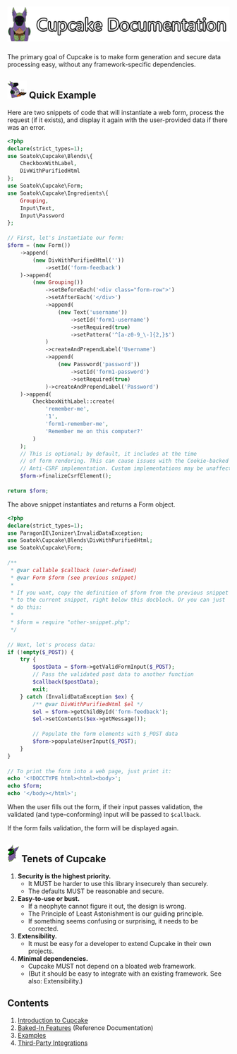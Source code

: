 # ![Cupcake - Documentation](headers/documentation.png)

The primary goal of Cupcake is to make form generation and
secure data processing easy, without any framework-specific
dependencies.

## ![(Neophyte Cooking)](Neophyte/Cooking-40px.png) Quick Example

Here are two snippets of code that will instantiate a web form,
process the request (if it exists), and display it again with
the user-provided data if there was an error.

```php
<?php
declare(strict_types=1);
use Soatok\Cupcake\Blends\{
    CheckboxWithLabel,
    DivWithPurifiedHtml
};
use Soatok\Cupcake\Form;
use Soatok\Cupcake\Ingredients\{
    Grouping,
    Input\Text,
    Input\Password
};

// First, let's instantiate our form:
$form = (new Form())
    ->append(
        (new DivWithPurifiedHtml(''))
            ->setId('form-feedback')
    )->append(
        (new Grouping())
            ->setBeforeEach('<div class="form-row">')
            ->setAfterEach('</div>')
            ->append(
                (new Text('username'))
                    ->setId('form1-username')
                    ->setRequired(true)
                    ->setPattern('^[a-z0-9_\-]{2,}$')
            )
            ->createAndPrependLabel('Username')
            ->append(
                (new Password('password'))
                    ->setId('form1-password')
                    ->setRequired(true)
            )->createAndPrependLabel('Password')
    )->append(
        CheckboxWithLabel::create(
            'remember-me',
            '1',
            'form1-remember-me',
            'Remember me on this computer?'
        )
    );
    // This is optional; by default, it includes at the time
    // of form rendering. This can cause issues with the Cookie-backed
    // Anti-CSRF implementation. Custom implementations may be unaffected.
    $form->finalizeCsrfElement();

return $form;
```

The above snippet instantiates and returns a Form object.

```php
<?php
declare(strict_types=1);
use ParagonIE\Ionizer\InvalidDataException;
use Soatok\Cupcake\Blends\DivWithPurifiedHtml;
use Soatok\Cupcake\Form;

/**
 * @var callable $callback (user-defined)
 * @var Form $form (see previous snippet)
 * 
 * If you want, copy the definition of $form from the previous snippet
 * to the current snippet, right below this docblock. Or you can just
 * do this:
 *
 * $form = require "other-snippet.php";
 */

// Next, let's process data:
if (!empty($_POST)) {
    try {
        $postData = $form->getValidFormInput($_POST);
        // Pass the validated post data to another function
        $callback($postData);
        exit;
    } catch (InvalidDataException $ex) {
        /** @var DivWithPurifiedHtml $el */
        $el = $form->getChildById('form-feedback');
        $el->setContents($ex->getMessage());
        
        // Populate the form elements with $_POST data      
        $form->populateUserInput($_POST);
    }
}

// To print the form into a web page, just print it:
echo '<!DOCCTYPE html><html><body>';
echo $form;
echo '</body></html>';
```

When the user fills out the form, if their input passes validation,
the validated (and type-conforming) input will be passed to `$callback`.

If the form fails validation, the form will be displayed again.

## ![(Neophyte Delighted)](Neophyte/Happy-40px.png) Tenets of Cupcake

1. **Security is the highest priority.**
    * It MUST be harder to use this library insecurely than securely.
    * The defaults MUST be reasonable and secure.
1. **Easy-to-use or bust.**
    * If a neophyte cannot figure it out, the design is wrong.
    * The Principle of Least Astonishment is our guiding principle.
    * If something seems confusing or surprising, it needs to be corrected.
1. **Extensibility.**
    * It must be easy for a developer to extend Cupcake in their own projects.
1. **Minimal dependencies.**
    * Cupcake MUST not depend on a bloated web framework.
    * (But it should be easy to integrate with an existing framework. See also:
      Extensibility.)

## Contents

1. [Introduction to Cupcake](01-Intro.md)
1. [Baked-In Features](Baked-In) (Reference Documentation)
1. [Examples](Examples)
1. [Third-Party Integrations](Integrations)
